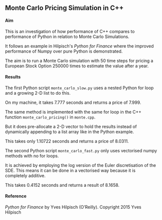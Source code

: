 ## Monte Carlo Pricing Simulation in C++

#### Aim

This is an investigation of how performance of C++ compares to performance of Python in relation to Monte Carlo Simulations.

It follows an example in Hilpisch's *Python for Finance* where the improved performance of Numpy over pure Python is demonstrated.

The aim is to run a Monte Carlo simulation with 50 time steps for pricing a European Stock Option 250000 times to estimate the value after a year.

#### Results

The first Python script `monte_carlo_slow.py` uses a nested Python for loop and a growing 2-D list to do this.

On my machine, it takes 7.777 seconds and returns a price of 7.999.

The same method is implemented with the same for loop in the C++ function `monte_carlo_pricing()` in `monte.cpp`.

But it does pre-allocate a 2-D vector to hold the results instead of dynamically appending to a list array like in the Python example.

This takes only 1.10722 seconds and returns a price of 8.0311.

The second Python script `monte_carlo_fast.py` only uses vectorised numpy methods with no for loops.

It is achieved by employing the log version of the Euler discretisation of the SDE. This means it can be done in a vectorised way because it is completely additive.

This takes 0.4152 seconds and returns a result of 8.1658.

#### Reference

*Python for Finance* by Yves Hilpisch (O’Reilly). Copyright 2015 Yves Hilpisch

